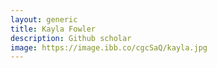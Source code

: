 ```yaml
---
layout: generic
title: Kayla Fowler
description: Github scholar
image: https://image.ibb.co/cgcSaQ/kayla.jpg
---
```

